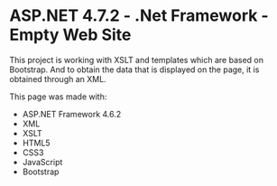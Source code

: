 # ASP.NET 4.7.2 - .Net Framework - Empty Web Site

This project is working with XSLT and templates which are based on Bootstrap.
And to obtain the data that is displayed on the page, it is obtained through an XML.

This page was made with:
- ASP.NET Framework 4.6.2
- XML
- XSLT
- HTML5
- CSS3
- JavaScript
- Bootstrap